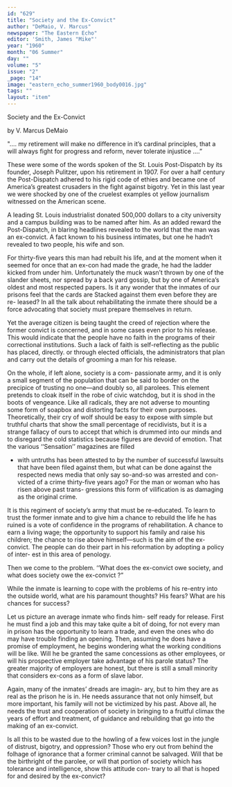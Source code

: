 ```yaml
---
id: "629"
title: "Society and the Ex-Convict"
author: "DeMaio, V. Marcus"
newspaper: "The Eastern Echo"
editor: 'Smith, James "Mike"'
year: "1960"
month: "06 Summer"
day: ""
volume: "5"
issue: "2"
_page: "14"
image: "eastern_echo_summer1960_body0016.jpg"
tags: ""
layout: "item"
---
```

Society
and the
Ex-Convict

by V. Marcus DeMaio

".... my retirement will make no difference in
it’s cardinal principles, that a will always fight for
progress and reform, never tolerate injustice ....”

These were some of the words spoken of the St.
Louis Post-Dispatch by its founder, Joseph Pulitzer,
upon his retirement in 1907. For over a half century
the Post-Dispatch adhered to his rigid code of ethies
and became one of America’s greatest crusaders in
the fight against bigotry. Yet in this last year we
were shocked by one of the cruelest examples ot
yellow journalism witnessed on the American scene.

A leading St. Louis industrialist donated 500,000
dollars to a city university and a campus building
was to be named after him. As an added reward the
Post-Dispatch, in blaring headlines revealed to the
world that the man was an ex-convict. A fact known
to his business intimates, but one he hadn’t revealed
to two people, his wife and son.

For thirty-five years this man had rebuilt his
life, and at the moment when it seemed for once
that an ex-con had made the grade, he had the ladder
kicked from under him. Unfortunately the muck
wasn’t thrown by one of the slander sheets, nor
spread by a back yard gossip, but by one of America’s
oldest and most respected papers. Is it any wonder
that the inmates of our prisons feel that the cards
are Stacked against them even before they are re-
leased? In all the talk about rehabilitating the
inmate there should be a force advocating that
society must prepare themselves in return.

Yet the average citizen is being taught the creed
of rejection where the former convict is concerned,
and in some cases even prior to his release. This
would indicate that the people have no faith in the
programs of their correctional institutions. Such a
lack of faith is self-reflecting as the public has
placed, directly. or through elected officials, the
administrators that plan and carry out the details
of grooming a man for his release.

On the whole, if left alone, society is a com-
passionate army, and it is only a small segment of the
population that can be said to border on the precipice
of trusting no one—and doubly so, all parolees. This
element pretends to cloak itself in the robe of civic
watchdog, but it is shod in the boots of vengeance.
Like all radicals, they are not adverse to mounting
some form of soapbox and distorting facts for their
own purposes. Theoretically, their cry of wolf
should be easy to expose with simple but truthful
charts that show the small percentage of recidivists,
but it is a strange fallacy of ours to accept that which
is drummed into our minds and to disregard the
cold statistics because figures are devoid of emotion.
That the various ‘‘Sensation’’ magazines are filled
- with untruths has been attested to by the number of
successful lawsuits that have been filed against them,
but what can be done against the respected news
media that only say so-and-so was arrested and con-
victed of a crime thirty-five years ago? For the
man or woman who has risen above past trans-
gressions this form of vilification is as damaging as
the original crime.

It is this regiment of society’s army that must
be re-educated. To learn to trust the former inmate
and to give him a chance to rebuild the life he has
ruined is a vote of confidence in the programs of
rehabilitation. A chance to earn a living wage; the
opportunity to support his family and raise his
children; the chance to rise above himself—such is
the aim of the ex-convict. The people can do their
part in his reformation by adopting a policy of inter-
est in this area of penology.

Then we come to the problem. ‘‘What does the
ex-convict owe society, and what does society owe the
ex-convict ?”

While the inmate is learning to cope with the
problems of his re-entry into the outside world, what
are his paramount thoughts? His fears? What are
his chances for success?

Let us picture an average inmate who finds him-
self ready for release. First he must find a job and
this may take quite a bit of doing, for not every man
in prison has the opportunity to learn a trade, and
even the ones who do may have trouble finding an
opening. Then, assuming he does have a promise of
employment, he begins wondering what the working
conditions will be like. Will he be granted the same
concessions as other employees, or will his prospective
employer take advantage of his parole status? The
greater majority of employers are honest, but there
is still a small minority that considers ex-cons as a
form of slave labor.

Again, many of the inmates’ dreads are imagin-
ary, but to him they are as real as the prison he is in.
He needs assurance that not only himself, but more
important, his family will not be victimized by his
past. Above all, he needs the trust and cooperation
of society in bringing to a fruitful climax the years
of effort and treatment, of guidance and rebuilding
that go into the making of an ex-convict.

Is all this to be wasted due to the howling of a
few voices lost in the jungle of distrust, bigotry, and
oppression? Those who ery out from behind the
folhage of ignorance that a former criminal cannot
be salvaged. Will that be the birthright of the
parolee, or will that portion of society which has
tolerance and intelligence, show this attitude con-
trary to all that is hoped for and desired by the
ex-convict?

